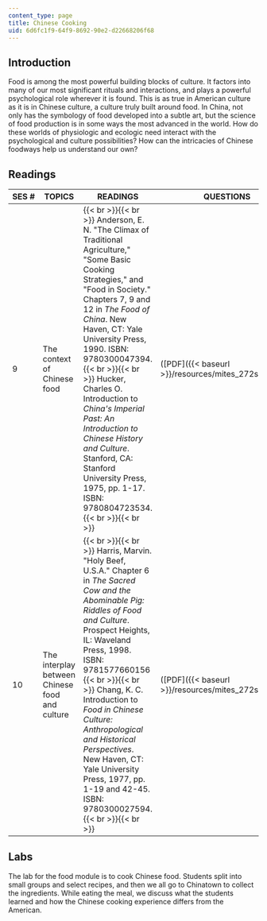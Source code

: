 ```yaml
---
content_type: page
title: Chinese Cooking
uid: 6d6fc1f9-64f9-8692-90e2-d22668206f68
---
```


Introduction
------------

Food is among the most powerful building blocks of culture. It factors into many of our most significant rituals and interactions, and plays a powerful psychological role wherever it is found. This is as true in American culture as it is in Chinese culture, a culture truly built around food. In China, not only has the symbology of food developed into a subtle art, but the science of food production is in some ways the most advanced in the world. How do these worlds of physiologic and ecologic need interact with the psychological and culture possibilities? How can the intricacies of Chinese foodways help us understand our own?

Readings
--------

| SES # | TOPICS | READINGS | QUESTIONS |
| --- | --- | --- | --- |
| 9 | The context of Chinese food |  {{< br >}}{{< br >}} Anderson, E. N. "The Climax of Traditional Agriculture," "Some Basic Cooking Strategies," and "Food in Society." Chapters 7, 9 and 12 in _The Food of China_. New Haven, CT: Yale University Press, 1990. ISBN: 9780300047394. {{< br >}}{{< br >}} Hucker, Charles O. Introduction to _China's Imperial Past: An Introduction to Chinese History and Culture_. Stanford, CA: Stanford University Press, 1975, pp. 1-17. ISBN: 9780804723534. {{< br >}}{{< br >}}  | ([PDF]({{< baseurl >}}/resources/mites_272s03_q09)) |
| 10 | The interplay between Chinese food and culture |  {{< br >}}{{< br >}} Harris, Marvin. "Holy Beef, U.S.A." Chapter 6 in _The Sacred Cow and the Abominable Pig: Riddles of Food and Culture_. Prospect Heights, IL: Waveland Press, 1998. ISBN: 9781577660156 {{< br >}}{{< br >}} Chang, K. C. Introduction to _Food in Chinese Culture: Anthropological and Historical Perspectives_. New Haven, CT: Yale University Press, 1977, pp. 1-19 and 42-45. ISBN: 9780300027594. {{< br >}}{{< br >}}  | ([PDF]({{< baseurl >}}/resources/mites_272s03_q10)) 

Labs
----

The lab for the food module is to cook Chinese food. Students split into small groups and select recipes, and then we all go to Chinatown to collect the ingredients. While eating the meal, we discuss what the students learned and how the Chinese cooking experience differs from the American.